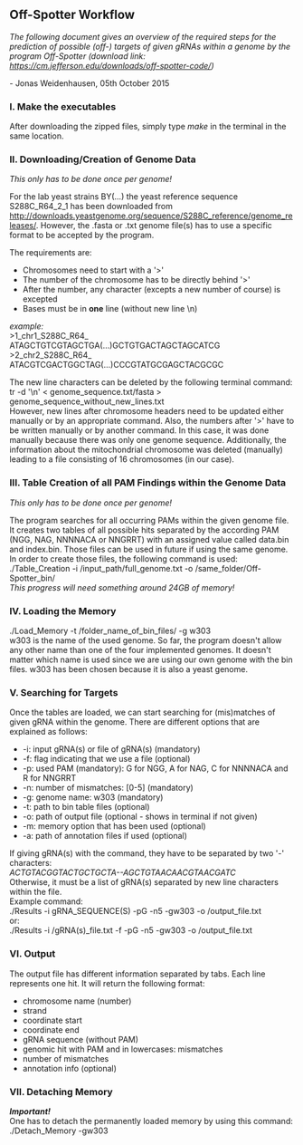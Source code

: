 ## Off-Spotter Workflow


_The following document gives an overview of the required steps for
the prediction of possible (off-) targets of given gRNAs within a genome
by the program Off-Spotter (download link: https://cm.jefferson.edu/downloads/off-spotter-code/)_

\- Jonas Weidenhausen, 05th October 2015

### I. Make the executables

After downloading the zipped files, simply type _make_ in the terminal
in the same location.

### II. Downloading/Creation of Genome Data

_This only has to be done once per genome!_

For the lab yeast strains BY(...) the yeast reference sequence S288C_R64_2_1  has been
downloaded from http://downloads.yeastgenome.org/sequence/S288C_reference/genome_releases/.
However, the .fasta or .txt genome file(s) has to use a specific format to be accepted by the
program.

The requirements are:

* Chromosomes need to start with a '>'
* The number of the chromosome has to be directly behind '>'
* After the number, any character (excepts a new number of course) is excepted
* Bases must be in **one** line (without new line \n)

_example:_  
\>1\_chr1\_S288C\_R64\_  
ATAGCTGTCGTAGCTGA(...)GCTGTGACTAGCTAGCATCG  
\>2\_chr2\_S288C\_R64\_  
ATACGTCGACTGGCTAG(...)CCCGTATGCGAGCTACGCGC  

The new line characters can be deleted by the following
terminal command:  
tr -d '\n' < genome\_sequence.txt/fasta \> genome\_sequence\_without\_new\_lines.txt  
However, new lines after chromosome headers need to be updated either manually or
by an appropriate command. Also, the numbers after '>' have to be written manually
or by another command. In this case, it was done manually because there was only one
genome sequence. Additionally, the information about the mitochondrial chromosome
was deleted (manually) leading to a file consisting of 16 chromosomes (in our case).


### III. Table Creation of all PAM Findings within the Genome Data

_This only has to be done once per genome!_

The program searches for all occurring PAMs within the given genome file. It creates two
tables of all possible hits separated by the according PAM (NGG, NAG, NNNNACA or NNGRRT) with
an assigned value called data.bin and index.bin. Those files can be used in future if using the
same genome.  
In order to create those files, the following command is used:  
./Table\_Creation -i /input\_path/full\_genome.txt -o /same\_folder/Off-Spotter\_bin/  
_This progress will need something around 24GB of memory!_

### IV. Loading the Memory

./Load\_Memory -t /folder\_name\_of\_bin\_files/ -g w303  
w303 is the name of the used genome. So far, the program doesn't allow any other name than
one of the four implemented genomes. It doesn't matter which name is used since we are using 
our own genome with the bin files. w303 has been chosen because it is also a yeast genome.  

### V. Searching for Targets  

Once the tables are loaded, we can start searching for (mis)matches of given gRNA within the genome.
There are different options that are explained as follows:  

* -i: input gRNA(s) or file of gRNA(s) (mandatory)
* -f: flag indicating that we use a file (optional)
* -p: used PAM (mandatory): G for NGG, A for NAG, C for NNNNACA and R for NNGRRT
* -n: number of mismatches: \[0-5\] (mandatory)
* -g: genome name: w303 (mandatory)
* -t: path to bin table files (optional)
* -o: path of output file (optional - shows in terminal if not given)
* -m: memory option that has been used (optional)
* -a: path of annotation files if used (optional)  

If giving gRNA(s) with the command, they have to be separated by two '-' characters:  
_ACTGTACGGTACTGCTGCTA--AGCTGTAACAACGTAACGATC_  
Otherwise, it must be a list of gRNA(s) separated by new line characters within the file.  
Example command:  
./Results -i gRNA\_SEQUENCE(S) -pG -n5 -gw303 -o /output\_file.txt  
or:  
./Results -i /gRNA(s)\_file.txt -f -pG -n5 -gw303 -o /output\_file.txt  

### VI. Output  

The output file has different information separated by tabs. Each line represents one hit.
It will return the following format:  
* chromosome name (number)
* strand
* coordinate start
* coordinate end
* gRNA sequence (without PAM)
* genomic hit with PAM and in lowercases: mismatches
* number of mismatches
* annotation info (optional)  

### VII. Detaching Memory

**_Important!_**  
One has to detach the permanently loaded memory by using this command:  
./Detach_Memory -gw303




 
